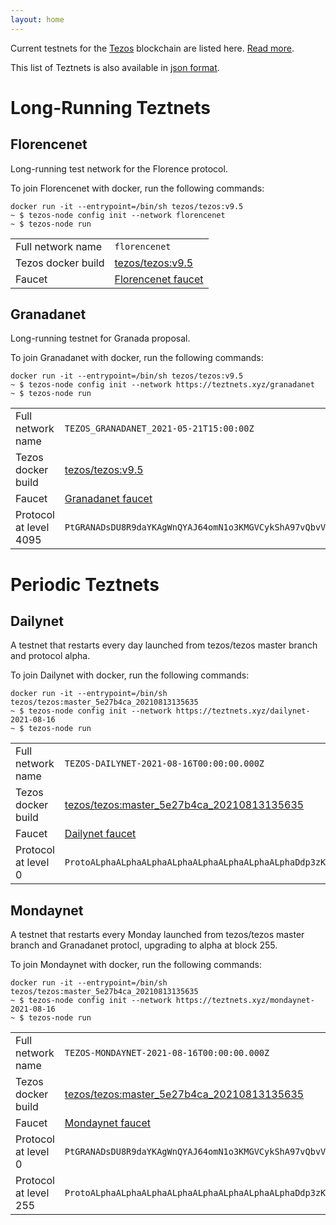 ```yaml
---
layout: home
---
```


Current testnets for the [Tezos](https://tezos.com) blockchain are listed here. [Read more](about/).

This list of Teztnets is also available in [json format](https://teztnets.xyz/teztnets.json).

# Long-Running Teztnets


## Florencenet
Long-running test network for the Florence protocol.

To join Florencenet with docker, run the following commands:

```
docker run -it --entrypoint=/bin/sh tezos/tezos:v9.5
~ $ tezos-node config init --network florencenet
~ $ tezos-node run
```

| | |
|-------|---------------------|
| Full network name | `florencenet` |
| Tezos docker build | [tezos/tezos:v9.5](https://hub.docker.com/r/tezos/tezos/tags?page=1&ordering=last_updated&name=v9.5) |
| Faucet | [Florencenet faucet](https://faucet.tzalpha.net) |


## Granadanet
Long-running testnet for Granada proposal.

To join Granadanet with docker, run the following commands:

```
docker run -it --entrypoint=/bin/sh tezos/tezos:v9.5
~ $ tezos-node config init --network https://teztnets.xyz/granadanet
~ $ tezos-node run
```

| | |
|-------|---------------------|
| Full network name | `TEZOS_GRANADANET_2021-05-21T15:00:00Z` |
| Tezos docker build | [tezos/tezos:v9.5](https://hub.docker.com/r/tezos/tezos/tags?page=1&ordering=last_updated&name=v9.5) |
| Faucet | [Granadanet faucet](https://faucet.tzalpha.net) |
| Protocol at level 4095 |  `PtGRANADsDU8R9daYKAgWnQYAJ64omN1o3KMGVCykShA97vQbvV` |



# Periodic Teztnets


## Dailynet
A testnet that restarts every day launched from tezos/tezos master branch and protocol alpha.

To join Dailynet with docker, run the following commands:

```
docker run -it --entrypoint=/bin/sh tezos/tezos:master_5e27b4ca_20210813135635
~ $ tezos-node config init --network https://teztnets.xyz/dailynet-2021-08-16
~ $ tezos-node run
```

| | |
|-------|---------------------|
| Full network name | `TEZOS-DAILYNET-2021-08-16T00:00:00.000Z` |
| Tezos docker build | [tezos/tezos:master_5e27b4ca_20210813135635](https://hub.docker.com/r/tezos/tezos/tags?page=1&ordering=last_updated&name=master_5e27b4ca_20210813135635) |
| Faucet | [Dailynet faucet](https://faucet.dailynet-2021-08-16.teztnets.xyz) |
| Protocol at level 0 |  `ProtoALphaALphaALphaALphaALphaALphaALphaALphaDdp3zK` |


## Mondaynet
A testnet that restarts every Monday launched from tezos/tezos master branch and Granadanet protocl, upgrading to alpha at block 255.

To join Mondaynet with docker, run the following commands:

```
docker run -it --entrypoint=/bin/sh tezos/tezos:master_5e27b4ca_20210813135635
~ $ tezos-node config init --network https://teztnets.xyz/mondaynet-2021-08-16
~ $ tezos-node run
```

| | |
|-------|---------------------|
| Full network name | `TEZOS-MONDAYNET-2021-08-16T00:00:00.000Z` |
| Tezos docker build | [tezos/tezos:master_5e27b4ca_20210813135635](https://hub.docker.com/r/tezos/tezos/tags?page=1&ordering=last_updated&name=master_5e27b4ca_20210813135635) |
| Faucet | [Mondaynet faucet](https://faucet.mondaynet-2021-08-16.teztnets.xyz) |
| Protocol at level 0 |  `PtGRANADsDU8R9daYKAgWnQYAJ64omN1o3KMGVCykShA97vQbvV` |
| Protocol at level 255 |  `ProtoALphaALphaALphaALphaALphaALphaALphaALphaDdp3zK` |




